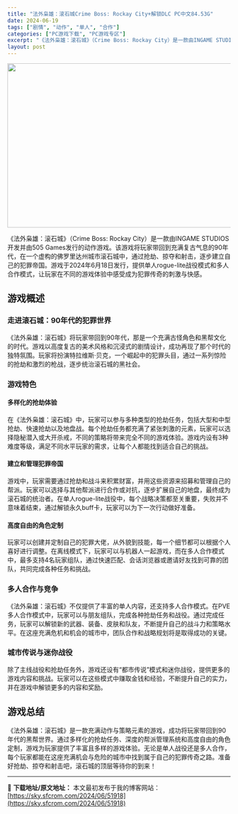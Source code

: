 ```yaml
---
title: "法外枭雄：滚石城Crime Boss: Rockay City+解锁DLC PC中文84.53G"
date: 2024-06-19
tags: ["剧情", "动作", "单人", "合作"]
categories: ["PC游戏下载", "PC游戏专区"]
excerpt: "《法外枭雄：滚石城》（Crime Boss: Rockay City）是一款由INGAME STUDIOS开发并由505 Games发行的动作游戏。该游戏将玩家带回到充满复古气息的90年代，在一个虚构的佛罗里达州城市滚石城中，通过抢劫、掠夺和射击，逐步建立自己的犯罪帝国。游戏于2024年6月18日发&hellip;"
layout: post
---
```


<img class="aligncenter size-full wp-image-51919" src="https://sky.sfcrom.com/wp-content/uploads/2024/06/2024061904470143.webp" alt="" width="660" height="370" />

《法外枭雄：滚石城》（Crime Boss: Rockay City）是一款由INGAME STUDIOS开发并由505 Games发行的动作游戏。该游戏将玩家带回到充满复古气息的90年代，在一个虚构的佛罗里达州城市滚石城中，通过抢劫、掠夺和射击，逐步建立自己的犯罪帝国。游戏于2024年6月18日发行，提供单人rogue-lite战役模式和多人合作模式，让玩家在不同的游戏体验中感受成为犯罪传奇的刺激与快感。
<h2>游戏概述</h2>
<h3>走进滚石城：90年代的犯罪世界</h3>
《法外枭雄：滚石城》将玩家带回到90年代，那是一个充满古怪角色和黑帮文化的时代。游戏以高度复古的美术风格和沉浸式的剧情设计，成功再现了那个时代的独特氛围。玩家将扮演特拉维斯·贝克，一个崛起中的犯罪头目，通过一系列惊险的抢劫和激烈的枪战，逐步统治滚石城的黑社会。
<h3>游戏特色</h3>
<h4>多样化的抢劫体验</h4>
在《法外枭雄：滚石城》中，玩家可以参与多种类型的抢劫任务，包括大型和中型抢劫、快速抢劫以及地盘战。每个抢劫任务都充满了紧张刺激的元素，玩家可以选择隐秘潜入或大开杀戒，不同的策略将带来完全不同的游戏体验。游戏内设有3种难度等级，满足不同水平玩家的需求，让每个人都能找到适合自己的挑战。
<h4>建立和管理犯罪帝国</h4>
游戏中，玩家需要通过抢劫和战斗来积累财富，并用这些资源来招募和管理自己的帮派。玩家可以选择与其他帮派进行合作或对抗，逐步扩展自己的地盘，最终成为滚石城的统治者。在单人rogue-lite战役中，每个战略决策都至关重要，失败并不意味着结束，通过解锁永久buff卡，玩家可以为下一次行动做好准备。
<h4>高度自由的角色定制</h4>
玩家可以创建并定制自己的犯罪大佬，从外貌到技能，每一个细节都可以根据个人喜好进行调整。在离线模式下，玩家可以与机器人一起游戏，而在多人合作模式中，最多支持4名玩家组队，通过快速匹配、会话浏览器或邀请好友找到可靠的团队，共同完成各种任务和挑战。
<h3>多人合作与竞争</h3>
《法外枭雄：滚石城》不仅提供了丰富的单人内容，还支持多人合作模式。在PVE多人合作模式中，玩家可以与朋友组队，完成各种抢劫任务和战役。通过完成任务，玩家可以解锁新的武器、装备、皮肤和队友，不断提升自己的战斗力和策略水平。在这座充满危机和机会的城市中，团队合作和战略规划将是取得成功的关键。
<h3>城市传说与迷你战役</h3>
除了主线战役和抢劫任务外，游戏还设有“都市传说”模式和迷你战役，提供更多的游戏内容和挑战。玩家可以在这些模式中赚取金钱和经验，不断提升自己的实力，并在游戏中解锁更多的内容和奖励。
<h2>游戏总结</h2>
《法外枭雄：滚石城》是一款充满动作与策略元素的游戏，成功将玩家带回到90年代的黑帮世界。通过多样化的抢劫任务、深度的帮派管理系统和高度自由的角色定制，游戏为玩家提供了丰富且多样的游戏体验。无论是单人战役还是多人合作，每个玩家都能在这座充满机会与危险的城市中找到属于自己的犯罪传奇之路。准备好抢劫、掠夺和射击吧，滚石城的顶层等待你的到来！

---
📖 **下载地址/原文地址：** 本文最初发布于我的博客网站：[https://sky.sfcrom.com/2024/06/51918](https://sky.sfcrom.com/2024/06/51918)
